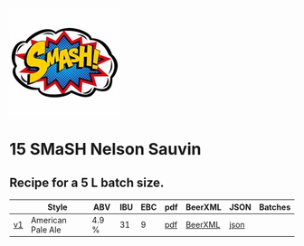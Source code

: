 ![logo](./15_SMaSH_Nelson_Sauvin.jpeg)

# 15 SMaSH Nelson Sauvin

## Recipe for a 5 L batch size.

|    | Style | ABV | IBU | EBC | pdf | BeerXML | JSON | Batches |
|----|-------|-----|-----|-----|-----|---------|------|---------|
| [v1](./15_SMaSH_Nelson_Sauvin_recipe.md) | American Pale Ale | 4.9 % | 31 | 9 | [pdf](./15_SMaSH_Nelson_Sauvin.pdf) | [BeerXML](./15_SMaSH_Nelson_Sauvin.xml) | [json](./15_SMaSH_Nelson_Sauvin.json) | |
